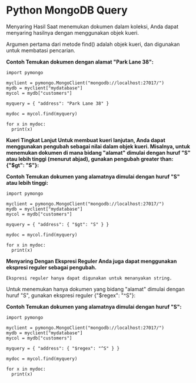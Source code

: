 # Python MongoDB Query

Menyaring Hasil
Saat menemukan dokumen dalam koleksi, Anda dapat menyaring hasilnya dengan menggunakan objek kueri.

Argumen pertama dari metode find() adalah objek kueri, dan digunakan untuk membatasi pencarian.

**Contoh
Temukan dokumen dengan alamat "Park Lane 38":**

```
import pymongo

myclient = pymongo.MongoClient("mongodb://localhost:27017/")
mydb = myclient["mydatabase"]
mycol = mydb["customers"]

myquery = { "address": "Park Lane 38" }

mydoc = mycol.find(myquery)

for x in mydoc:
  print(x)
```

**Kueri Tingkat Lanjut
Untuk membuat kueri lanjutan, Anda dapat menggunakan pengubah sebagai nilai dalam objek kueri.
Misalnya, untuk menemukan dokumen di mana bidang "alamat" dimulai dengan huruf "S" atau lebih tinggi (menurut abjad), gunakan pengubah greater than: {"$gt": "S"}:**

**Contoh
Temukan dokumen yang alamatnya dimulai dengan huruf "S" atau lebih tinggi:**

```
import pymongo

myclient = pymongo.MongoClient("mongodb://localhost:27017/")
mydb = myclient["mydatabase"]
mycol = mydb["customers"]

myquery = { "address": { "$gt": "S" } }

mydoc = mycol.find(myquery)

for x in mydoc:
  print(x)
```

**Menyaring Dengan Ekspresi Reguler
Anda juga dapat menggunakan ekspresi reguler sebagai pengubah.**

`
Ekspresi reguler hanya dapat digunakan untuk menanyakan string.
`

Untuk menemukan hanya dokumen yang bidang "alamat" dimulai dengan huruf "S", gunakan ekspresi reguler {"$regex": "^S"}:

**Contoh
Temukan dokumen yang alamatnya dimulai dengan huruf "S":**

```
import pymongo

myclient = pymongo.MongoClient("mongodb://localhost:27017/")
mydb = myclient["mydatabase"]
mycol = mydb["customers"]

myquery = { "address": { "$regex": "^S" } }

mydoc = mycol.find(myquery)

for x in mydoc:
  print(x)
```
